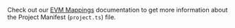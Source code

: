 Check out our [EVM Mappings](../../build/mapping/ethereum.md) documentation to get more information about the Project Manifest (`project.ts`) file.
